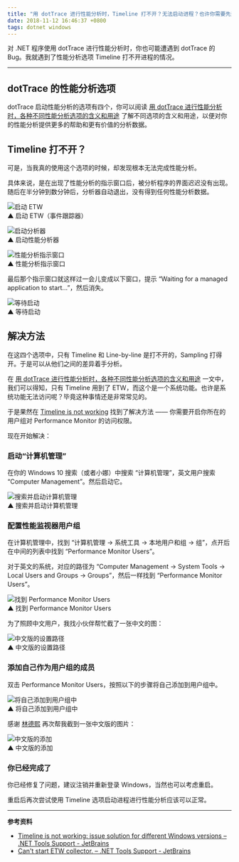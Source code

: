 ```yaml
---
title: "用 dotTrace 进行性能分析时，Timeline 打不开？无法启动进程？也许你需要先开启系统性能计数器的访问权限"
date: 2018-11-12 16:46:37 +0800
tags: dotnet windows
---
```


对 .NET 程序使用 dotTrace 进行性能分析时，你也可能遭遇到 dotTrace 的 Bug。我就遇到了性能分析选项 Timeline 打不开进程的情况。

---

<div id="toc"></div>

## dotTrace 的性能分析选项

dotTrace 启动性能分析的选项有四个，你可以阅读 [用 dotTrace 进行性能分析时，各种不同性能分析选项的含义和用途](/post/dottrace-profiler-options) 了解不同选项的含义和用途，以便对你的性能分析提供更多的帮助和更有价值的分析数据。

## Timeline 打不开？

可是，当我真的使用这个选项的时候，却发现根本无法完成性能分析。

具体来说，是在出现了性能分析的指示窗口后，被分析程序的界面迟迟没有出现。随后在半分钟到数分钟后，分析器自动退出，没有得到任何性能分析数据。

![启动 ETW](/static/posts/2018-11-12-16-08-58.png)  
▲ 启动 ETW（事件跟踪器）

![启动分析器](/static/posts/2018-11-12-16-09-03.png)  
▲ 启动性能分析器

![性能分析指示窗口](/static/posts/2018-11-12-16-40-48.png)  
▲ 性能分析指示窗口

最后那个指示窗口就这样过一会儿变成以下窗口，提示 “Waiting for a managed application to start...”，然后消失。

![等待启动](/static/posts/2018-11-12-16-41-35.png)  
▲ 等待启动

## 解决方法

在这四个选项中，只有 Timeline 和 Line-by-line 是打不开的，Sampling 打得开。于是可以从他们之间的差异着手分析。

在 [用 dotTrace 进行性能分析时，各种不同性能分析选项的含义和用途](/post/dottrace-profiler-options) 一文中，我们可以得知，只有 Timeline 用到了 ETW，而这个是一个系统功能。也许是系统功能无法访问呢？毕竟这种事情还是非常常见的。

于是果然在 [Timeline is not working](https://dotnettools-support.jetbrains.com/hc/en-us/articles/206546069-Timeline-is-not-working-issue-solution-for-different-Windows-versions) 找到了解决方法 —— 你需要开启你所在的用户组对 Performance Monitor 的访问权限。

现在开始解决：

### 启动“计算机管理”

在你的 Windows 10 搜索（或者小娜）中搜索 “计算机管理”，英文用户搜索 “Computer Management”。然后启动它。

![搜索并启动计算机管理](/static/posts/2018-11-12-16-26-14.png)  
▲ 搜索并启动计算机管理

### 配置性能监视器用户组

在计算机管理中，找到 “计算机管理 -> 系统工具 -> 本地用户和组 -> 组”，点开后在中间的列表中找到 “Performance Monitor Users”。

对于英文的系统，对应的路径为 “Computer Management -> System Tools -> Local Users and Groups -> Groups”，然后一样找到 “Performance Monitor Users”。

![找到 Performance Monitor Users](/static/posts/2018-11-12-16-27-56.png)  
▲ 找到 Performance Monitor Users

为了照顾中文用户，我找小伙伴帮忙截了一张中文的图：

![中文版的设置路径](/static/posts/2018-11-12-16-31-36.png)  
▲ 中文版的设置路径

### 添加自己作为用户组的成员

双击 Performance Monitor Users，按照以下的步骤将自己添加到用户组中。

![将自己添加到用户组中](/static/posts/2018-11-12-16-35-51.png)  
▲ 将自己添加到用户组中

感谢 [林德熙](https://blog.lindexi.com/) 再次帮我截到一张中文版的图片：

![中文版的添加](/static/posts/2018-11-12-16-36-39.png)  
▲ 中文版的添加

### 你已经完成了

你已经修复了问题，建议注销并重新登录 Windows，当然也可以考虑重启。

重启后再次尝试使用 Timeline 选项启动进程进行性能分析应该可以正常。

---

**参考资料**

- [Timeline is not working: issue solution for different Windows versions – .NET Tools Support - JetBrains](https://dotnettools-support.jetbrains.com/hc/en-us/articles/206546069-Timeline-is-not-working-issue-solution-for-different-Windows-versions)
- [Can't start ETW collector. – .NET Tools Support - JetBrains](https://dotnettools-support.jetbrains.com/hc/en-us/community/posts/207099769-Can-t-start-ETW-collector-)
